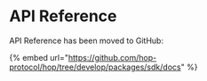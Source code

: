 # API Reference

API Reference has been moved to GitHub:

{% embed url="https://github.com/hop-protocol/hop/tree/develop/packages/sdk/docs" %}